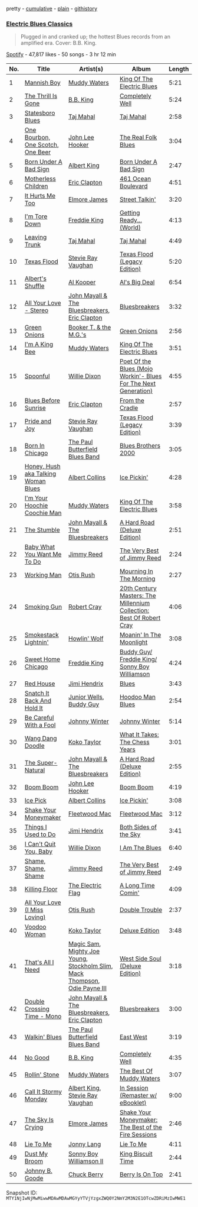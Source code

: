pretty - [cumulative](/playlists/cumulative/37i9dQZF1DX9GnjlK17CLK.md) - [plain](/playlists/plain/37i9dQZF1DX9GnjlK17CLK) - [githistory](https://github.githistory.xyz/mackorone/spotify-playlist-archive/blob/main/playlists/plain/37i9dQZF1DX9GnjlK17CLK)

### [Electric Blues Classics](https://open.spotify.com/playlist/37i9dQZF1DX9GnjlK17CLK)

> Plugged in and cranked up; the hottest Blues records from an amplified era\. Cover: B.B\. King.

[Spotify](https://open.spotify.com/user/spotify) - 47,817 likes - 50 songs - 3 hr 12 min

| No. | Title | Artist(s) | Album | Length |
|---|---|---|---|---|
| 1 | [Mannish Boy](https://open.spotify.com/track/58PSYdY0GFg0LFb2PxYk4T) | [Muddy Waters](https://open.spotify.com/artist/4y6J8jwRAwO4dssiSmN91R) | [King Of The Electric Blues](https://open.spotify.com/album/4fOVcN7X7vQ8L41is621uJ) | 5:21 |
| 2 | [The Thrill Is Gone](https://open.spotify.com/track/4NQfrmGs9iQXVQI9IpRhjM) | [B.B\. King](https://open.spotify.com/artist/5xLSa7l4IV1gsQfhAMvl0U) | [Completely Well](https://open.spotify.com/album/7gzkgAWjOjEf5o6sIvBvT1) | 5:24 |
| 3 | [Statesboro Blues](https://open.spotify.com/track/4uIHPormmUH31qyjP7CU4d) | [Taj Mahal](https://open.spotify.com/artist/1aTDTChWWyiJH3SEnYrdVp) | [Taj Mahal](https://open.spotify.com/album/0kEaFupzvrGdcczROS519i) | 2:58 |
| 4 | [One Bourbon, One Scotch, One Beer](https://open.spotify.com/track/2dp14VWbIxOVNmaWKkVB1r) | [John Lee Hooker](https://open.spotify.com/artist/1yNOfXGQNGjAynk77wv85x) | [The Real Folk Blues](https://open.spotify.com/album/6AToTGNfNIiOSMcl6xGJTY) | 3:04 |
| 5 | [Born Under A Bad Sign](https://open.spotify.com/track/01UTGeKaSANZCXxkAu6vPY) | [Albert King](https://open.spotify.com/artist/5aygfDCEaX5KTZOxSCpT9o) | [Born Under A Bad Sign](https://open.spotify.com/album/67I17xxxioQjnisRNmuSPE) | 2:47 |
| 6 | [Motherless Children](https://open.spotify.com/track/1v0PatOEeF1g1fVRNlmw9k) | [Eric Clapton](https://open.spotify.com/artist/6PAt558ZEZl0DmdXlnjMgD) | [461 Ocean Boulevard](https://open.spotify.com/album/73cxqemPE6sVoCkwRuPU6E) | 4:51 |
| 7 | [It Hurts Me Too](https://open.spotify.com/track/7egQm3o9Qem3FhzUNi66rI) | [Elmore James](https://open.spotify.com/artist/0q9kpdDkEA3H17gcRMjgVS) | [Street Talkin'](https://open.spotify.com/album/1po8PLsiylhu2cuvR1Xw3L) | 3:20 |
| 8 | [I'm Tore Down](https://open.spotify.com/track/2Qj1FilGsXITZbFVmVeoLy) | [Freddie King](https://open.spotify.com/artist/5dCuFngSPyOOnTAvrC7v2s) | [Getting Ready..\. \(World\)](https://open.spotify.com/album/2bNjljctm6ynfp9Xzdy7RI) | 4:13 |
| 9 | [Leaving Trunk](https://open.spotify.com/track/3E0VKSvZp76kvBU2WwwBul) | [Taj Mahal](https://open.spotify.com/artist/1aTDTChWWyiJH3SEnYrdVp) | [Taj Mahal](https://open.spotify.com/album/0kEaFupzvrGdcczROS519i) | 4:49 |
| 10 | [Texas Flood](https://open.spotify.com/track/5MtN38MGEWJt60LwtBmFNP) | [Stevie Ray Vaughan](https://open.spotify.com/artist/5fsDcuclIe8ZiBD5P787K1) | [Texas Flood \(Legacy Edition\)](https://open.spotify.com/album/1AL5oXZRtTc8PyhcTwg4xQ) | 5:20 |
| 11 | [Albert's Shuffle](https://open.spotify.com/track/1eWZY9g8A7GAbBTfxMUy14) | [Al Kooper](https://open.spotify.com/artist/49JvZ17o0VaAmXaJv5kZlv) | [Al's Big Deal](https://open.spotify.com/album/4tjoWIPvhO3GW5vty6tHUn) | 6:54 |
| 12 | [All Your Love \- Stereo](https://open.spotify.com/track/1yKah8BCP3Vgq2tPBOLKL0) | [John Mayall & The Bluesbreakers](https://open.spotify.com/artist/2ScuQMRWThcifBRIvNDFDC), [Eric Clapton](https://open.spotify.com/artist/6PAt558ZEZl0DmdXlnjMgD) | [Bluesbreakers](https://open.spotify.com/album/4bSvzPMgzwvfqHAbcWG88o) | 3:32 |
| 13 | [Green Onions](https://open.spotify.com/track/4fQMGlCawbTkH9yPPZ49kP) | [Booker T\. & the M.G.'s](https://open.spotify.com/artist/2vDV0T8sxx2ENnKXds75e5) | [Green Onions](https://open.spotify.com/album/2aGFVLz0oQPa3uxCfq9lcU) | 2:56 |
| 14 | [I'm A King Bee](https://open.spotify.com/track/4pyJrDKo7bXM51Q94Rxzkc) | [Muddy Waters](https://open.spotify.com/artist/4y6J8jwRAwO4dssiSmN91R) | [King Of The Electric Blues](https://open.spotify.com/album/4fOVcN7X7vQ8L41is621uJ) | 3:51 |
| 15 | [Spoonful](https://open.spotify.com/track/6c2qCpSjexlM9HYg9TnFFt) | [Willie Dixon](https://open.spotify.com/artist/5v8WPpMk60cqZbuZLdXjKY) | [Poet Of the Blues \(Mojo Workin'\- Blues For The Next Generation\)](https://open.spotify.com/album/5kOOtdwY3JI17osYqWEbnD) | 4:55 |
| 16 | [Blues Before Sunrise](https://open.spotify.com/track/18bSzFqEPn4A9d8AyzxI6g) | [Eric Clapton](https://open.spotify.com/artist/6PAt558ZEZl0DmdXlnjMgD) | [From the Cradle](https://open.spotify.com/album/0im1aMw5Wf5PUOdRKVLU1w) | 2:57 |
| 17 | [Pride and Joy](https://open.spotify.com/track/1a2iF9XymafjRk56q7oCxo) | [Stevie Ray Vaughan](https://open.spotify.com/artist/5fsDcuclIe8ZiBD5P787K1) | [Texas Flood \(Legacy Edition\)](https://open.spotify.com/album/1AL5oXZRtTc8PyhcTwg4xQ) | 3:39 |
| 18 | [Born In Chicago](https://open.spotify.com/track/6tUCV9S6JZT7qzW65ptXqc) | [The Paul Butterfield Blues Band](https://open.spotify.com/artist/6kz7WuPaUa4QVreP27I33i) | [Blues Brothers 2000](https://open.spotify.com/album/6xj8KDSoPvZCquyIHWo0PJ) | 3:05 |
| 19 | [Honey, Hush aka Talking Woman Blues](https://open.spotify.com/track/5qPJSWhuZpD79C3CloJvDA) | [Albert Collins](https://open.spotify.com/artist/1uFixbBAduJkFAeRKznkvW) | [Ice Pickin'](https://open.spotify.com/album/7K0AX1jtXt1iLCtPLM3dab) | 4:28 |
| 20 | [I'm Your Hoochie Coochie Man](https://open.spotify.com/track/3KSchPNSklO5McIqRH3qYX) | [Muddy Waters](https://open.spotify.com/artist/4y6J8jwRAwO4dssiSmN91R) | [King Of The Electric Blues](https://open.spotify.com/album/4fOVcN7X7vQ8L41is621uJ) | 3:58 |
| 21 | [The Stumble](https://open.spotify.com/track/2t47sX3S0tR3JJeqYADnIN) | [John Mayall & The Bluesbreakers](https://open.spotify.com/artist/2ScuQMRWThcifBRIvNDFDC) | [A Hard Road \(Deluxe Edition\)](https://open.spotify.com/album/0DMfmALbvN3V0GAkzpeRw1) | 2:51 |
| 22 | [Baby What You Want Me To Do](https://open.spotify.com/track/05oMNN5Rbv6rVqyFFG9uTl) | [Jimmy Reed](https://open.spotify.com/artist/41ZMMuFFLPTVPkUsSI5KlV) | [The Very Best of Jimmy Reed](https://open.spotify.com/album/2PMRy0eJABQCG5glccW4pk) | 2:24 |
| 23 | [Working Man](https://open.spotify.com/track/4Gia17DzXBhYFbYiJj6SyW) | [Otis Rush](https://open.spotify.com/artist/1h0hOL3bVcYlg4xcSjU7fP) | [Mourning In The Morning](https://open.spotify.com/album/39zS4QvdYkdcoa7VzG7KHe) | 2:27 |
| 24 | [Smoking Gun](https://open.spotify.com/track/5tRu8kA4d17uwGVT7I3YIR) | [Robert Cray](https://open.spotify.com/artist/6eMlKSBFAoXVJLoeHmwKEj) | [20th Century Masters: The Millennium Collection: Best Of Robert Cray](https://open.spotify.com/album/7jFlpHRQMaYHxKP5z0ZqiL) | 4:06 |
| 25 | [Smokestack Lightnin'](https://open.spotify.com/track/2HUZVffVPXvqnrml0gXggp) | [Howlin' Wolf](https://open.spotify.com/artist/0Wxy5Qka8BN9crcFkiAxSR) | [Moanin' In The Moonlight](https://open.spotify.com/album/76MT4lqzC1oSvSYnHHjMam) | 3:08 |
| 26 | [Sweet Home Chicago](https://open.spotify.com/track/1vshrZ49jUnyLM6udiv2vo) | [Freddie King](https://open.spotify.com/artist/5dCuFngSPyOOnTAvrC7v2s) | [Buddy Guy/ Freddie King/ Sonny Boy Williamson](https://open.spotify.com/album/0K4t8v6w7lXab6n0yTNkA9) | 4:24 |
| 27 | [Red House](https://open.spotify.com/track/1ska3YnfMLiOJ6YH7EpZa9) | [Jimi Hendrix](https://open.spotify.com/artist/776Uo845nYHJpNaStv1Ds4) | [Blues](https://open.spotify.com/album/6kvCH4eS92QkpBNdTmjLEz) | 3:43 |
| 28 | [Snatch It Back And Hold It](https://open.spotify.com/track/1Q6anBZ21FGcaHvR50d326) | [Junior Wells](https://open.spotify.com/artist/78CBFzwo7wwNaaTYVP5btK), [Buddy Guy](https://open.spotify.com/artist/2gCsNOpiBaMNh20jQ5prf0) | [Hoodoo Man Blues](https://open.spotify.com/album/6whq5Ok1wCTlrXRNyzDSJ4) | 2:54 |
| 29 | [Be Careful With a Fool](https://open.spotify.com/track/3YGsgJqtIWKjMjZtKLk11Z) | [Johnny Winter](https://open.spotify.com/artist/2ODUxmFxJSyvGiimNhMHbO) | [Johnny Winter](https://open.spotify.com/album/5RNAJslV8AaTq2gM5JJ9Ch) | 5:14 |
| 30 | [Wang Dang Doodle](https://open.spotify.com/track/6BRPW9P9EfuesEenxbM6zj) | [Koko Taylor](https://open.spotify.com/artist/04qIJRFjTmvW5I1DMyGE1R) | [What It Takes: The Chess Years](https://open.spotify.com/album/4w1M6BA0n3LB2GhlZXzQbC) | 3:01 |
| 31 | [The Super\-Natural](https://open.spotify.com/track/5WralwF47zqlIgIzxYburB) | [John Mayall & The Bluesbreakers](https://open.spotify.com/artist/2ScuQMRWThcifBRIvNDFDC) | [A Hard Road \(Deluxe Edition\)](https://open.spotify.com/album/0DMfmALbvN3V0GAkzpeRw1) | 2:55 |
| 32 | [Boom Boom](https://open.spotify.com/track/6MBlp2Gs9Q9aGWqDDJiNkt) | [John Lee Hooker](https://open.spotify.com/artist/1yNOfXGQNGjAynk77wv85x) | [Boom Boom](https://open.spotify.com/album/5Bsx6KPTdZfbmwIWbxK0wo) | 4:19 |
| 33 | [Ice Pick](https://open.spotify.com/track/7z3wUQAFexFWpUaKZDktZr) | [Albert Collins](https://open.spotify.com/artist/1uFixbBAduJkFAeRKznkvW) | [Ice Pickin'](https://open.spotify.com/album/7K0AX1jtXt1iLCtPLM3dab) | 3:08 |
| 34 | [Shake Your Moneymaker](https://open.spotify.com/track/7w3isJMqvkCL3JrGYL6FSk) | [Fleetwood Mac](https://open.spotify.com/artist/08GQAI4eElDnROBrJRGE0X) | [Fleetwood Mac](https://open.spotify.com/album/45i41n53udGyswkJ9uR8pB) | 3:12 |
| 35 | [Things I Used to Do](https://open.spotify.com/track/2YFfcJF038SQMtHUwOKO6P) | [Jimi Hendrix](https://open.spotify.com/artist/776Uo845nYHJpNaStv1Ds4) | [Both Sides of the Sky](https://open.spotify.com/album/0EfHWQeb3T1UJw9KrqN407) | 3:41 |
| 36 | [I Can't Quit You, Baby](https://open.spotify.com/track/4iKp3icJChjTFQBYbydH43) | [Willie Dixon](https://open.spotify.com/artist/5v8WPpMk60cqZbuZLdXjKY) | [I Am The Blues](https://open.spotify.com/album/0y79HnVGwEtybfIcfD6M7N) | 6:40 |
| 37 | [Shame, Shame, Shame](https://open.spotify.com/track/2uRHKB4BYOF2A6a6PZXKE0) | [Jimmy Reed](https://open.spotify.com/artist/41ZMMuFFLPTVPkUsSI5KlV) | [The Very Best of Jimmy Reed](https://open.spotify.com/album/2PMRy0eJABQCG5glccW4pk) | 2:49 |
| 38 | [Killing Floor](https://open.spotify.com/track/47KjgcMPHmdhZZYJARV8dT) | [The Electric Flag](https://open.spotify.com/artist/6qyfxCyE6JsPkcGVIOPpyl) | [A Long Time Comin'](https://open.spotify.com/album/5816bqBdozCXD95olZoLHk) | 4:09 |
| 39 | [All Your Love \(I Miss Loving\)](https://open.spotify.com/track/6NEnXMaCfk0dg2BnuObxX7) | [Otis Rush](https://open.spotify.com/artist/1h0hOL3bVcYlg4xcSjU7fP) | [Double Trouble](https://open.spotify.com/album/3jM3xqyJos5CEXCrdO1hQf) | 2:37 |
| 40 | [Voodoo Woman](https://open.spotify.com/track/0nko6BnrANIqS303Ynl53p) | [Koko Taylor](https://open.spotify.com/artist/04qIJRFjTmvW5I1DMyGE1R) | [Deluxe Edition](https://open.spotify.com/album/0Jvj3KAEiuS4bAFiPmiNFH) | 3:48 |
| 41 | [That's All I Need](https://open.spotify.com/track/2DODPLqY24UuvUokVh2JwF) | [Magic Sam](https://open.spotify.com/artist/0XErJwG6aCEj7NpKsEZrrO), [Mighty Joe Young](https://open.spotify.com/artist/3s5c2rjSE7v4KbMsGb5qaL), [Stockholm Slim](https://open.spotify.com/artist/0WKpnBdTIx21ZsPd8zuynC), [Mack Thompson](https://open.spotify.com/artist/26n6ojDqVMAInlzCRGzVxF), [Odie Payne III](https://open.spotify.com/artist/4tcSBbry63txTgC08PNmou) | [West Side Soul \(Deluxe Edition\)](https://open.spotify.com/album/2bonSc9cW7a0YcFBiH9naX) | 3:18 |
| 42 | [Double Crossing Time \- Mono](https://open.spotify.com/track/07fmUH4VMyKkCRaugAyke7) | [John Mayall & The Bluesbreakers](https://open.spotify.com/artist/2ScuQMRWThcifBRIvNDFDC), [Eric Clapton](https://open.spotify.com/artist/6PAt558ZEZl0DmdXlnjMgD) | [Bluesbreakers](https://open.spotify.com/album/4bSvzPMgzwvfqHAbcWG88o) | 3:00 |
| 43 | [Walkin' Blues](https://open.spotify.com/track/0aBF6Zob3o2GthzPTuVplz) | [The Paul Butterfield Blues Band](https://open.spotify.com/artist/6kz7WuPaUa4QVreP27I33i) | [East West](https://open.spotify.com/album/7dhvHytrXT38CEy21dNam3) | 3:19 |
| 44 | [No Good](https://open.spotify.com/track/1YAqMv5kabudsXnTrCj9KL) | [B.B\. King](https://open.spotify.com/artist/5xLSa7l4IV1gsQfhAMvl0U) | [Completely Well](https://open.spotify.com/album/7gzkgAWjOjEf5o6sIvBvT1) | 4:35 |
| 45 | [Rollin' Stone](https://open.spotify.com/track/6uSBSTEnZJY0XI3IS69gBU) | [Muddy Waters](https://open.spotify.com/artist/4y6J8jwRAwO4dssiSmN91R) | [The Best Of Muddy Waters](https://open.spotify.com/album/6xU8hHhpGaDmFdOVEGRzpY) | 3:07 |
| 46 | [Call It Stormy Monday](https://open.spotify.com/track/0v6tG0HoAHiluZAeany7oU) | [Albert King](https://open.spotify.com/artist/5aygfDCEaX5KTZOxSCpT9o), [Stevie Ray Vaughan](https://open.spotify.com/artist/5fsDcuclIe8ZiBD5P787K1) | [In Session \(Remaster w/ eBooklet\)](https://open.spotify.com/album/62rUsLpP1lxJ1gJUiXJJI4) | 9:00 |
| 47 | [The Sky Is Crying](https://open.spotify.com/track/0qRz3AYteD6VX65GkBqcel) | [Elmore James](https://open.spotify.com/artist/0q9kpdDkEA3H17gcRMjgVS) | [Shake Your Moneymaker: The Best of the Fire Sessions](https://open.spotify.com/album/04c932ZDWrJTCdBLfUCgUj) | 2:46 |
| 48 | [Lie To Me](https://open.spotify.com/track/6DCALWbYX0BCOAGy0hMmRs) | [Jonny Lang](https://open.spotify.com/artist/5rX1EodZfwxmW4fQX2Caot) | [Lie To Me](https://open.spotify.com/album/6RIlPlBtXSMN9UePrFIBio) | 4:11 |
| 49 | [Dust My Broom](https://open.spotify.com/track/00PHw50If2awJ3cbV9OVbD) | [Sonny Boy Williamson II](https://open.spotify.com/artist/69VgCcXFV59QuQWEXSTxfK) | [King Biscuit Time](https://open.spotify.com/album/1Ay8W1UITgrlqcgO7Lvyi0) | 2:44 |
| 50 | [Johnny B\. Goode](https://open.spotify.com/track/2QfiRTz5Yc8DdShCxG1tB2) | [Chuck Berry](https://open.spotify.com/artist/293zczrfYafIItmnmM3coR) | [Berry Is On Top](https://open.spotify.com/album/6eedtCtCjibu80yOhylSGL) | 2:41 |

Snapshot ID: `MTY1NjIwNjMwMiwwMDAwMDAwMGYyYTVjYzgxZWQ0Y2NmY2M3N2E1OTcwZDRiMzIwMWE1`
